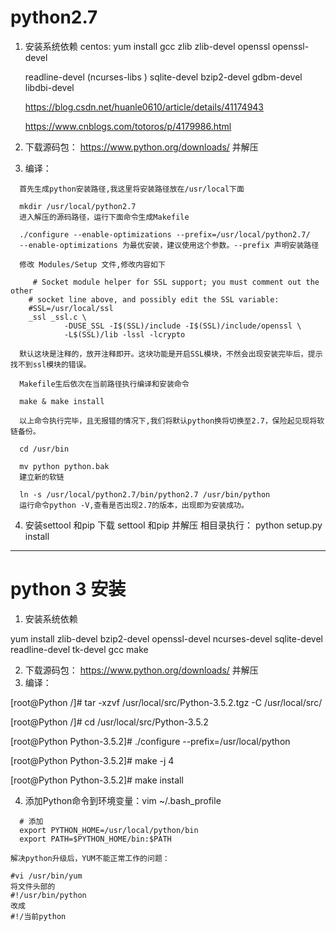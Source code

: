 # python2.7
1. 安装系统依赖
    centos:
    yum install gcc zlib zlib-devel openssl openssl-devel

    readline-devel (ncurses-libs )  sqlite-devel  bzip2-devel      gdbm-devel   libdbi-devel 
    
    <https://blog.csdn.net/huanle0610/article/details/41174943>
    
    <https://www.cnblogs.com/totoros/p/4179986.html>
    
    
    
2. 下载源码包： https://www.python.org/downloads/ 并解压

3. 编译：

```
  首先生成python安装路径,我这里将安装路径放在/usr/local下面

  mkdir /usr/local/python2.7
  进入解压的源码路径，运行下面命令生成Makefile

  ./configure --enable-optimizations --prefix=/usr/local/python2.7/
  --enable-optimizations 为最优安装，建议使用这个参数。--prefix 声明安装路径

  修改 Modules/Setup 文件,修改内容如下

     # Socket module helper for SSL support; you must comment out the other
    # socket line above, and possibly edit the SSL variable:
    #SSL=/usr/local/ssl
    _ssl _ssl.c \
            -DUSE_SSL -I$(SSL)/include -I$(SSL)/include/openssl \
            -L$(SSL)/lib -lssl -lcrypto

  默认这块是注释的，放开注释即开。这块功能是开启SSL模块，不然会出现安装完毕后，提示找不到ssl模块的错误。

  Makefile生后依次在当前路径执行编译和安装命令

  make & make install

  以上命令执行完毕，且无报错的情况下,我们将默认python换将切换至2.7，保险起见现将软链备份。

  cd /usr/bin

  mv python python.bak
  建立新的软链

  ln -s /usr/local/python2.7/bin/python2.7 /usr/bin/python
  运行命令python -V,查看是否出现2.7的版本，出现即为安装成功。
```

4. 安装settool 和pip
    下载 settool 和pip 并解压
    相目录执行： python setup.py install

--------------------------------------------------------------
# python 3 安装
1. 安装系统依赖

  yum install zlib-devel bzip2-devel openssl-devel ncurses-devel sqlite-devel readline-devel tk-devel gcc make

2. 下载源码包： https://www.python.org/downloads/ 并解压
3. 编译：

  [root@Python /]# tar -xzvf /usr/local/src/Python-3.5.2.tgz -C /usr/local/src/

  [root@Python /]# cd /usr/local/src/Python-3.5.2

  [root@Python Python-3.5.2]# ./configure --prefix=/usr/local/python

  [root@Python Python-3.5.2]# make -j 4

  [root@Python Python-3.5.2]# make install


4. 添加Python命令到环境变量：vim ~/.bash_profile    
```
  # 添加
  export PYTHON_HOME=/usr/local/python/bin
  export PATH=$PYTHON_HOME/bin:$PATH
```

```
解决python升级后，YUM不能正常工作的问题：

#vi /usr/bin/yum
将文件头部的
#!/usr/bin/python
改成
#!/当前python
```
